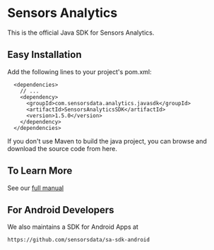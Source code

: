 # Sensors Analytics

This is the official Java SDK for Sensors Analytics.

## Easy Installation

Add the following lines to your project's pom.xml:

```
  <dependencies>
    // ...
    <dependency>
      <groupId>com.sensorsdata.analytics.javasdk</groupId>
      <artifactId>SensorsAnalyticsSDK</artifactId>
      <version>1.5.0</version>
    </dependency>
  </dependencies>
```

If you don't use Maven to build the java project, you can browse and download the source code from here. 

## To Learn More

See our [full manual](http://www.sensorsdata.cn/manual/java_sdk.html)

## For Android Developers

We also maintains a SDK for Android Apps at 

    https://github.com/sensorsdata/sa-sdk-android
